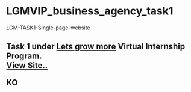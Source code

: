 # LGMVIP_business_agency_task1

LGM-TASK1-Single-page-website
<h2>Task 1 under <a href ="https://letsgrowmore.in/">Lets grow more</a> Virtual Internship Program.<br>
 <a href ="https://610ebd67a0112c628721b24d--serene-wescoff-89b758.netlify.app/"> View Site..</a>
  
KO
